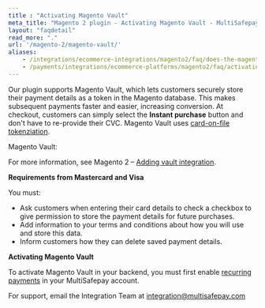 ```yaml
---
title : "Activating Magento Vault"
meta_title: "Magento 2 plugin - Activating Magento Vault - MultiSafepay Docs"
layout: "faqdetail"
read_more: "."
url: '/magento-2/magento-vault/'
aliases:
    - /integrations/ecommerce-integrations/magento2/faq/does-the-magento-2-plugin-support-magento-vault/
    - /payments/integrations/ecommerce-platforms/magento2/faq/activating-magento-vault/
---
```


Our plugin supports Magento Vault, which lets customers securely store their payment details as a token in the Magento database. This makes subsequent payments faster and easier, increasing conversion. At checkout, customers can simply select the **Instant purchase** button and don't have to re-provide their CVC. Magento Vault uses [card-on-file tokenziation](/features/recurring-payments/).

Magento Vault:


For more information, see Magento 2 – [Adding vault integration](https://devdocs.magento.com/guides/v2.4/payments-integrations/vault/vault-intro.html).

**Requirements from Mastercard and Visa**  

You must:  

- Ask customers when entering their card details to check a checkbox to give permission to store the payment details for future purchases.
- Add information to your terms and conditions about how you will use and store this data.
- Inform customers how they can delete saved payment details.

**Activating Magento Vault**  

To activate Magento Vault in your backend, you must first enable [recurring payments](/features/recurring-payments/) in your MultiSafepay account. 

For support, email the Integration Team at <integration@multisafepay.com>
